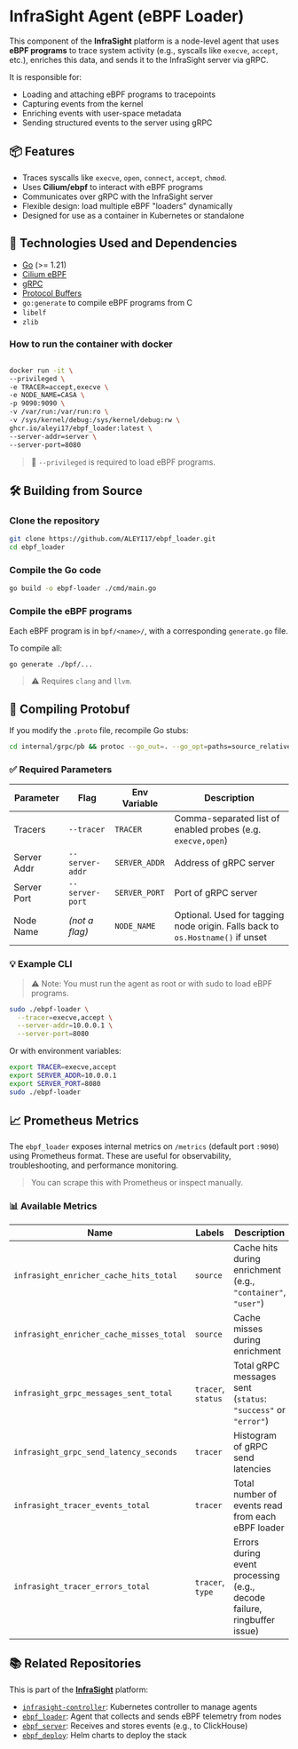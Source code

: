 # InfraSight Agent (eBPF Loader)

This component of the **InfraSight** platform is a node-level agent that uses **eBPF programs** to trace system activity (e.g., syscalls like `execve`, `accept`, etc.), enriches this data, and sends it to the InfraSight server via gRPC.

It is responsible for:
- Loading and attaching eBPF programs to tracepoints
- Capturing events from the kernel
- Enriching events with user-space metadata
- Sending structured events to the server using gRPC

## 📦 Features

- Traces syscalls like `execve`, `open`, `connect`, `accept`, `chmod`.
- Uses **Cilium/ebpf** to interact with eBPF programs
- Communicates over gRPC with the InfraSight server
- Flexible design: load multiple eBPF "loaders" dynamically
- Designed for use as a container in Kubernetes or standalone

## 🧱 Technologies Used and Dependencies

- [Go](https://golang.org/) (>= 1.21)
- [Cilium eBPF](https://github.com/cilium/ebpf)
- [gRPC](https://grpc.io/)
- [Protocol Buffers](https://protobuf.dev/)
- `go:generate` to compile eBPF programs from C
- `libelf`
- `zlib`


### How to run the container with docker

```bash

docker run -it \
--privileged \
-e TRACER=accept,execve \
-e NODE_NAME=CASA \
-p 9090:9090 \
-v /var/run:/var/run:ro \
-v /sys/kernel/debug:/sys/kernel/debug:rw \
ghcr.io/aleyi17/ebpf_loader:latest \
--server-addr=server \
--server-port=8080

```
> 🔐 `--privileged` is required to load eBPF programs.

## 🛠️ Building from Source

### Clone the repository
```bash
git clone https://github.com/ALEYI17/ebpf_loader.git
cd ebpf_loader
```

### Compile the Go code
```bash
go build -o ebpf-loader ./cmd/main.go
```

### Compile the eBPF programs
Each eBPF program is in `bpf/<name>/`, with a corresponding `generate.go` file.

To compile all:
```bash
go generate ./bpf/...
```

> ⚠️ Requires `clang` and `llvm`.


## 🧪 Compiling Protobuf
If you modify the `.proto` file, recompile Go stubs:

```bash
cd internal/grpc/pb && protoc --go_out=. --go_opt=paths=source_relative --go-grpc_out=. --go-grpc_opt=paths=source_relative ebpf_event.proto
```

### ✅ Required Parameters

| Parameter     | Flag              | Env Variable   | Description                               |
|---------------|------------------|----------------|-------------------------------------------|
| Tracers       | `--tracer`       | `TRACER`       | Comma-separated list of enabled probes (e.g. `execve,open`) |
| Server Addr   | `--server-addr`  | `SERVER_ADDR`  | Address of gRPC server                    |
| Server Port   | `--server-port`  | `SERVER_PORT`  | Port of gRPC server                       |
| Node Name     | _(not a flag)_   | `NODE_NAME`    | Optional. Used for tagging node origin. Falls back to `os.Hostname()` if unset |

### 💡 Example CLI
> ⚠️ Note: You must run the agent as root or with sudo to load eBPF programs.
```bash
sudo ./ebpf-loader \
  --tracer=execve,accept \
  --server-addr=10.0.0.1 \
  --server-port=8080
```

Or with environment variables:

```bash
export TRACER=execve,accept
export SERVER_ADDR=10.0.0.1
export SERVER_PORT=8080
sudo ./ebpf-loader
```

## 📈 Prometheus Metrics

The `ebpf_loader` exposes internal metrics on `/metrics` (default port `:9090`) using Prometheus format. These are useful for observability, troubleshooting, and performance monitoring.

> You can scrape this with Prometheus or inspect manually.

### 📊 Available Metrics

| Name                                     | Labels             | Description                                                             |
| ---------------------------------------- | ------------------ | ----------------------------------------------------------------------- |
| `infrasight_enricher_cache_hits_total`   | `source`           | Cache hits during enrichment (e.g., `"container"`, `"user"`)            |
| `infrasight_enricher_cache_misses_total` | `source`           | Cache misses during enrichment                                          |
| `infrasight_grpc_messages_sent_total`    | `tracer`, `status` | Total gRPC messages sent (`status`: `"success"` or `"error"`)           |
| `infrasight_grpc_send_latency_seconds`   | `tracer`           | Histogram of gRPC send latencies                                        |
| `infrasight_tracer_events_total`         | `tracer`           | Total number of events read from each eBPF loader                       |
| `infrasight_tracer_errors_total`         | `tracer`, `type`   | Errors during event processing (e.g., decode failure, ringbuffer issue) |


## 📚 Related Repositories

This is part of the **[InfraSight](https://github.com/ALEYI17/InfraSight)** platform:

- [`infrasight-controller`](https://github.com/ALEYI17/infrasight-controller): Kubernetes controller to manage agents
- [`ebpf_loader`](https://github.com/ALEYI17/ebpf_loader): Agent that collects and sends eBPF telemetry from nodes
- [`ebpf_server`](https://github.com/ALEYI17/ebpf_server): Receives and stores events (e.g., to ClickHouse)
- [`ebpf_deploy`](https://github.com/ALEYI17/ebpf_deploy): Helm charts to deploy the stack
